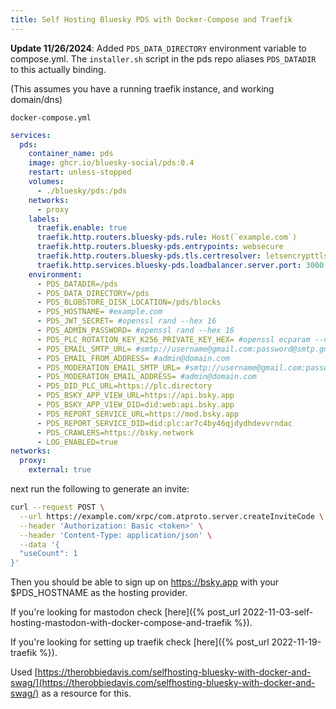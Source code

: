 ```yaml
---
title: Self Hosting Bluesky PDS with Docker-Compose and Traefik
---
```


**Update 11/26/2024**: Added `PDS_DATA_DIRECTORY` environment variable to compose.yml. The `installer.sh` script in the pds repo aliases `PDS_DATADIR` to this actually binding.

(This assumes you have a running traefik instance, and working domain/dns)


`docker-compose.yml`

```yaml
services:
  pds:
    container_name: pds
    image: ghcr.io/bluesky-social/pds:0.4
    restart: unless-stopped
    volumes:
      - ./bluesky/pds:/pds
    networks:
      - proxy
    labels:
      traefik.enable: true
      traefik.http.routers.bluesky-pds.rule: Host(`example.com`)
      traefik.http.routers.bluesky-pds.entrypoints: websecure
      traefik.http.routers.bluesky-pds.tls.certresolver: letsencrypttls
      traefik.http.services.bluesky-pds.loadbalancer.server.port: 3000
    environment:
      - PDS_DATADIR=/pds
      - PDS_DATA_DIRECTORY=/pds
      - PDS_BLOBSTORE_DISK_LOCATION=/pds/blocks
      - PDS_HOSTNAME= #example.com
      - PDS_JWT_SECRET= #openssl rand --hex 16
      - PDS_ADMIN_PASSWORD= #openssl rand --hex 16
      - PDS_PLC_ROTATION_KEY_K256_PRIVATE_KEY_HEX= #openssl ecparam --name secp256k1 --genkey --noout --outform DER | tail --bytes=+8 | head --bytes=32 | xxd --plain --cols 32
      - PDS_EMAIL_SMTP_URL= #smtp://username@gmail.com:password@smtp.gmail.com:587
      - PDS_EMAIL_FROM_ADDRESS= #admin@domain.com
      - PDS_MODERATION_EMAIL_SMTP_URL= #smtp://username@gmail.com:password@smtp.gmail.com:587
      - PDS_MODERATION_EMAIL_ADDRESS= #admin@domain.com
      - PDS_DID_PLC_URL=https://plc.directory
      - PDS_BSKY_APP_VIEW_URL=https://api.bsky.app
      - PDS_BSKY_APP_VIEW_DID=did:web:api.bsky.app
      - PDS_REPORT_SERVICE_URL=https://mod.bsky.app
      - PDS_REPORT_SERVICE_DID=did:plc:ar7c4by46qjdydhdevvrndac
      - PDS_CRAWLERS=https://bsky.network
      - LOG_ENABLED=true
networks:
  proxy:
    external: true
```

next run the following to generate an invite:

```bash
curl --request POST \
  --url https://example.com/xrpc/com.atproto.server.createInviteCode \
  --header 'Authorization: Basic <token>' \
  --header 'Content-Type: application/json' \
  --data '{
  "useCount": 1
}'
```

Then you should be able to sign up on https://bsky.app with your $PDS_HOSTNAME as the hosting provider.

If you're looking for mastodon check [here]({% post_url 2022-11-03-self-hosting-mastodon-with-docker-compose-and-traefik %}).

If you're looking for setting up traefik check [here]({% post_url 2022-11-19-traefik %}).


Used [https://therobbiedavis.com/selfhosting-bluesky-with-docker-and-swag/](https://therobbiedavis.com/selfhosting-bluesky-with-docker-and-swag/) as a resource for this.
